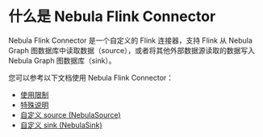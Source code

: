 # 什么是 Nebula Flink Connector

Nebula Flink Connector 是一个自定义的 Flink 连接器，支持 Flink 从 Nebula Graph 图数据库中读取数据（source），或者将其他外部数据源读取的数据写入 Nebula Graph 图数据库（sink）。

您可以参考以下文档使用 Nebula Flink Connector：

- [使用限制](nf-ug-limitations.md)
- [特殊说明](nf-ug-notes.md)
- [自定义 source (NebulaSource)](nf-ug-customize-source.md)
- [自定义 sink (NebulaSink)](nf-ug-customize-sink.md)
